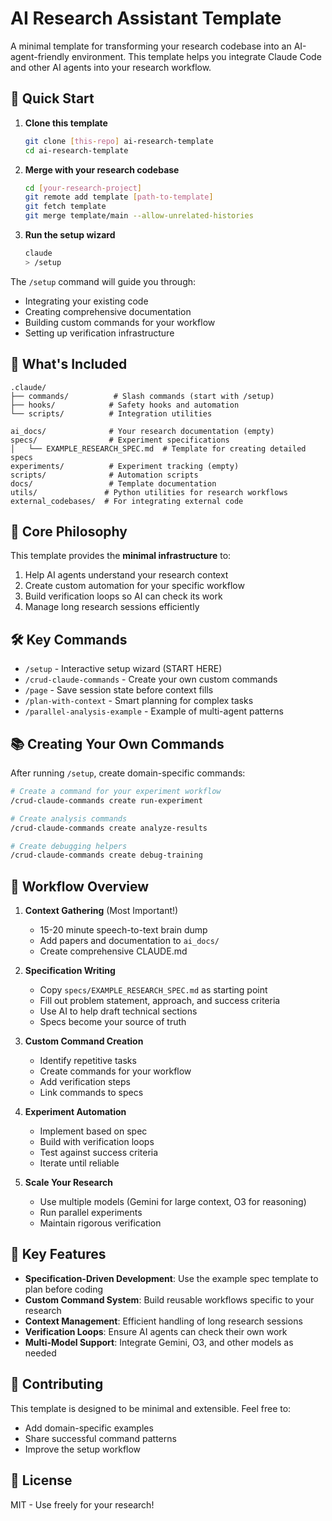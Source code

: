 # AI Research Assistant Template

A minimal template for transforming your research codebase into an AI-agent-friendly environment. This template helps you integrate Claude Code and other AI agents into your research workflow.

## 🚀 Quick Start

1. **Clone this template**
   ```bash
   git clone [this-repo] ai-research-template
   cd ai-research-template
   ```

2. **Merge with your research codebase**
   ```bash
   cd [your-research-project]
   git remote add template [path-to-template]
   git fetch template
   git merge template/main --allow-unrelated-histories
   ```

3. **Run the setup wizard**
   ```bash
   claude
   > /setup
   ```

The `/setup` command will guide you through:
- Integrating your existing code
- Creating comprehensive documentation
- Building custom commands for your workflow
- Setting up verification infrastructure

## 📁 What's Included

```
.claude/
├── commands/          # Slash commands (start with /setup)
├── hooks/            # Safety hooks and automation
└── scripts/          # Integration utilities

ai_docs/              # Your research documentation (empty)
specs/                # Experiment specifications
│   └── EXAMPLE_RESEARCH_SPEC.md  # Template for creating detailed specs
experiments/          # Experiment tracking (empty)
scripts/              # Automation scripts
docs/                 # Template documentation
utils/               # Python utilities for research workflows
external_codebases/  # For integrating external code
```

## 🎯 Core Philosophy

This template provides the **minimal infrastructure** to:
1. Help AI agents understand your research context
2. Create custom automation for your specific workflow
3. Build verification loops so AI can check its work
4. Manage long research sessions efficiently

## 🛠️ Key Commands

- `/setup` - Interactive setup wizard (START HERE)
- `/crud-claude-commands` - Create your own custom commands
- `/page` - Save session state before context fills
- `/plan-with-context` - Smart planning for complex tasks
- `/parallel-analysis-example` - Example of multi-agent patterns

## 📚 Creating Your Own Commands

After running `/setup`, create domain-specific commands:

```bash
# Create a command for your experiment workflow
/crud-claude-commands create run-experiment

# Create analysis commands
/crud-claude-commands create analyze-results

# Create debugging helpers
/crud-claude-commands create debug-training
```

## 🔄 Workflow Overview

1. **Context Gathering** (Most Important!)
   - 15-20 minute speech-to-text brain dump
   - Add papers and documentation to `ai_docs/`
   - Create comprehensive CLAUDE.md

2. **Specification Writing**
   - Copy `specs/EXAMPLE_RESEARCH_SPEC.md` as starting point
   - Fill out problem statement, approach, and success criteria
   - Use AI to help draft technical sections
   - Specs become your source of truth

3. **Custom Command Creation**
   - Identify repetitive tasks
   - Create commands for your workflow
   - Add verification steps
   - Link commands to specs

4. **Experiment Automation**
   - Implement based on spec
   - Build with verification loops
   - Test against success criteria
   - Iterate until reliable

5. **Scale Your Research**
   - Use multiple models (Gemini for large context, O3 for reasoning)
   - Run parallel experiments
   - Maintain rigorous verification

## 📖 Key Features

- **Specification-Driven Development**: Use the example spec template to plan before coding
- **Custom Command System**: Build reusable workflows specific to your research
- **Context Management**: Efficient handling of long research sessions
- **Verification Loops**: Ensure AI agents can check their own work
- **Multi-Model Support**: Integrate Gemini, O3, and other models as needed

## 🤝 Contributing

This template is designed to be minimal and extensible. Feel free to:
- Add domain-specific examples
- Share successful command patterns
- Improve the setup workflow

## 📝 License

MIT - Use freely for your research!